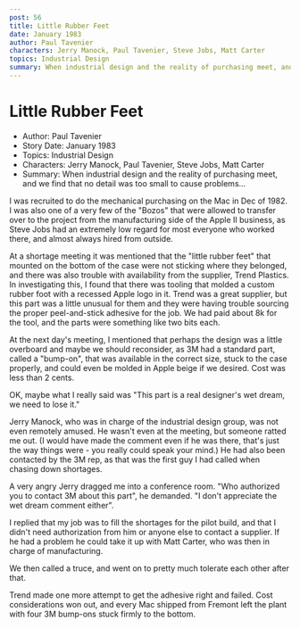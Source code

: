 ```yaml
---
post: 56
title: Little Rubber Feet
date: January 1983
author: Paul Tavenier
characters: Jerry Manock, Paul Tavenier, Steve Jobs, Matt Carter
topics: Industrial Design
summary: When industrial design and the reality of purchasing meet, and we find that no detail was too small to cause problems...
---
```


# Little Rubber Feet
* Author: Paul Tavenier
* Story Date: January 1983
* Topics: Industrial Design
* Characters: Jerry Manock, Paul Tavenier, Steve Jobs, Matt Carter
* Summary: When industrial design and the reality of purchasing meet, and we find that no detail was too small to cause problems...

I was recruited to do the mechanical purchasing on the Mac in Dec of 1982.  I was also one of a very few of the "Bozos" that were allowed to transfer over to the project from the manufacturing side of the Apple II business, as Steve Jobs had an extremely low regard for most everyone who worked there, and almost always hired from outside.

At a shortage meeting it was mentioned that the "little rubber feet" that mounted on the bottom of the case were not sticking where they belonged, and there was also trouble with availability from the supplier, Trend Plastics. In investigating this, I found that there was tooling that molded a custom rubber foot with a recessed Apple logo in it. Trend was a great supplier, but this part was a little unusual for them and they were having trouble sourcing the proper peel-and-stick adhesive for the job. We had paid about 8k for the tool, and the parts were something like two bits each.

At the next day's meeting, I mentioned that perhaps the design was a little overboard and maybe we should reconsider, as 3M had a standard part, called a "bump-on", that was available in the correct size, stuck to the case properly, and could even be molded in Apple beige if we desired. Cost was less than 2 cents.

OK, maybe what I really said was "This part is a real designer's wet dream, we need to lose it."

Jerry Manock, who was in charge of the industrial design group, was not even remotely amused. He wasn't even at the meeting, but someone ratted me out. (I would have made the comment even if he was there, that's just the way things were - you really could speak your mind.)  He had also been contacted by the 3M rep, as that was the first guy I had called when chasing down shortages.

A very angry Jerry dragged me into a conference room. "Who authorized you to contact 3M about this part", he demanded. "I don't appreciate the wet dream comment either".

I replied that my job was to fill the shortages for the pilot build, and that I didn't need authorization from him or anyone else to contact a supplier. If he had a problem he could take it up with Matt Carter, who was then in charge of manufacturing.

We then called a truce, and went on to pretty much tolerate each other after that.
 
Trend made one more attempt to get the adhesive right and failed. Cost considerations won out, and every Mac shipped from Fremont left the plant with four 3M bump-ons stuck firmly to the bottom.